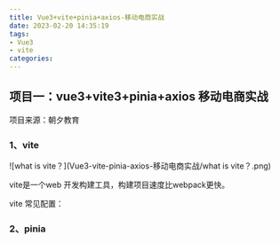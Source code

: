 ```yaml
---
title: Vue3+vite+pinia+axios-移动电商实战
date: 2023-02-20 14:35:19
tags: 
- Vue3
- vite
categories:
---
```


## 项目一：vue3+vite3+pinia+axios 移动电商实战

项目来源：朝夕教育

### 1、vite

![what is vite？](Vue3-vite-pinia-axios-移动电商实战/what is vite？.png)

vite是一个web 开发构建工具，构建项目速度比webpack更快。

vite 常见配置：



### 2、pinia



